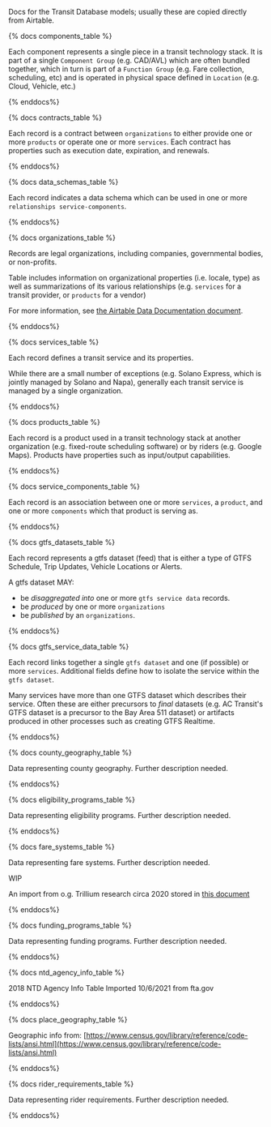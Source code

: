 Docs for the Transit Database models; usually these are copied directly from Airtable.

{% docs components_table %}

Each component represents a single piece in a
transit technology stack.  It is part of a single
`Component Group` (e.g. CAD/AVL) which are often
bundled together, which in turn is part of a
`Function Group` (e.g. Fare collection, scheduling,
etc) and is operated in physical space defined
in `Location` (e.g. Cloud, Vehicle, etc.)

{% enddocs%}

{% docs contracts_table %}

Each record is a contract between `organizations` to either provide one or more `products` or operate one or more `services`.  Each contract has properties such as execution date, expiration, and renewals.

{% enddocs%}

{% docs data_schemas_table %}

Each record indicates a data schema which  can be used in one or more `relationships service-components`.

{% enddocs%}

{% docs organizations_table %}

Records are legal organizations, including companies, governmental bodies, or non-profits.

Table includes information on organizational properties (i.e. locale, type) as well as summarizations of its various relationships (e.g. `services` for a transit provider, or `products` for a vendor)

For more information, see [the Airtable Data Documentation document](https://docs.google.com/document/d/1KvlYRYB8cnyTOkT1Q0BbBmdQNguK_AMzhSV5ELXiZR4/edit/).

{% enddocs%}

{% docs services_table %}

Each record defines a transit service and its properties.

While there are a small number of exceptions (e.g. Solano Express, which is jointly managed by Solano and Napa), generally each transit service is managed by a single organization.

{% enddocs%}

{% docs products_table %}

Each record is a product used in a transit technology stack at another organization (e.g. fixed-route scheduling software) or by riders (e.g. Google Maps).  Products have properties such as input/output capabilities.

{% enddocs%}

{% docs service_components_table %}

Each record is an association between one or more `services`, a `product`, and one or more `components` which that product is serving as.

{% enddocs%}

{% docs gtfs_datasets_table %}

Each record represents a gtfs dataset (feed) that is either a type of GTFS Schedule, Trip Updates, Vehicle Locations or Alerts.

A gtfs dataset MAY:
- be *disaggregated into* one or more `gtfs service data` records.
- be *produced* by one or more `organizations`
- be *published* by an `organizations`.

{% enddocs%}

{% docs gtfs_service_data_table %}

Each record links together a single `gtfs dataset` and one (if possible) or more `services`.  Additional fields define how to isolate the service within the `gtfs dataset`.

Many services have more than one GTFS dataset which describes their service. Often these are either precursors to *final* datasets (e.g. AC Transit's GTFS dataset is a precursor to the Bay Area 511 dataset) or artifacts produced in other processes such as creating GTFS Realtime.

{% enddocs%}

{% docs county_geography_table %}

Data representing county geography. Further description needed.

{% enddocs%}

{% docs eligibility_programs_table %}

Data representing eligibility programs. Further description needed.

{% enddocs%}

{% docs fare_systems_table %}

Data representing fare systems. Further description needed.

WIP

An import from o.g. Trillium research circa 2020 stored in [this document](https://docs.google.com/spreadsheets/d/1qr49azk6p30mp96_7myKoO-Bb_bXMMn5ZzgbL-uPiPw/edit?usp=drive_web&ouid=116512595786393675275)

{% enddocs%}

{% docs funding_programs_table %}

Data representing funding programs. Further description needed.

{% enddocs%}

{% docs ntd_agency_info_table %}

2018 NTD Agency Info Table
Imported 10/6/2021 from fta.gov

{% enddocs%}

{% docs place_geography_table %}

Geographic info from: [https://www.census.gov/library/reference/code-lists/ansi.html](https://www.census.gov/library/reference/code-lists/ansi.html)

{% enddocs%}

{% docs rider_requirements_table %}

Data representing rider requirements. Further description needed.

{% enddocs%}
